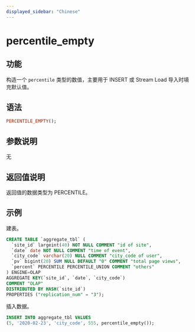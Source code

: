 ```yaml
---
displayed_sidebar: "Chinese"
---
```


# percentile_empty

## 功能

构造一个 `percentile` 类型的数值，主要用于 INSERT 或 Stream Load 导入时填充默认值。

## 语法

```Haskell
PERCENTILE_EMPTY();
```

## 参数说明

无

## 返回值说明

返回值的数据类型为 PERCENTILE。

## 示例

建表。

```sql
CREATE TABLE `aggregate_tbl` (
  `site_id` largeint(40) NOT NULL COMMENT "id of site",
  `date` date NOT NULL COMMENT "time of event",
  `city_code` varchar(20) NULL COMMENT "city_code of user",
  `pv` bigint(20) SUM NULL DEFAULT "0" COMMENT "total page views",
  `percent` PERCENTILE PERCENTILE_UNION COMMENT "others"
) ENGINE=OLAP
AGGREGATE KEY(`site_id`, `date`, `city_code`)
COMMENT "OLAP"
DISTRIBUTED BY HASH(`site_id`)
PROPERTIES ("replication_num" = "3");
```

插入数据。

```sql
INSERT INTO aggregate_tbl VALUES
(5, '2020-02-23', 'city_code', 555, percentile_empty());
```